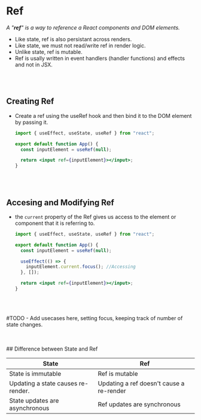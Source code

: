 # Ref

_A "**ref**" is a way to reference a React components and DOM elements._

- Like state, ref is also persistant across renders.
- Like state, we must not read/write ref in render logic.
- Unlike state, ref is mutable.
- Ref is usally written in event handlers (handler functions) and effects and not in JSX.

<br>
<br>

## Creating Ref

- Create a ref using the useRef hook and then bind it to the DOM element by passing it.

  ```jsx
  import { useEffect, useState, useRef } from "react";

  export default function App() {
    const inputElement = useRef(null);

    return <input ref={inputElement}></input>;
  }
  ```

<br>
<br>

## Accesing and Modifying Ref

- the `current` property of the Ref gives us access to the element or component that it is referring to.

  ```jsx
  import { useEffect, useState, useRef } from "react";

  export default function App() {
    const inputElement = useRef(null);

    useEffect(() => {
      inputElement.current.focus(); //Accessing
    }, []);

    return <input ref={inputElement}></input>;
  }
  ```

<br>
<br>

#TODO - Add usecases here, setting focus, keeping track of number of state changes.

<br>
<br>
## Difference between State and Ref

| State                              | Ref                                      |
| ---------------------------------- | ---------------------------------------- |
| State is immutable                 | Ref is mutable                           |
| Updating a state causes re-render. | Updating a ref doesn't cause a re-render |
| State updates are asynchronous     | Ref updates are synchronous              |

<br>
<br>
